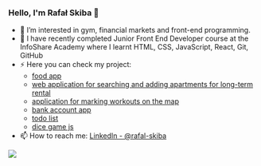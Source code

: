 ### Hello, I'm Rafał Skiba 👋

- 👀 I’m interested in gym, financial markets and front-end programming.
- 🌱 I have recently completed Junior Front End Developer course at the InfoShare Academy where I learnt HTML, CSS, JavaScript, React, Git, GitHub
- ⚡ Here you can check my project:
  - [food app](https://omnifood-rs.netlify.app/)
  - [web application for searching and adding apartments for long-term rental](https://najemnicy.netlify.app/)
  - [application for marking workouts on the map](https://maptymarker-workouts.netlify.app/)
  - [bank account app](https://bank-app-rs.netlify.app/)
  - [todo list](https://todo-list-skiba.netlify.app/)
  - [dice game js](https://dicegame-rs.netlify.app/)
- 📫 How to reach me: [LinkedIn - @rafal-skiba](https://www.linkedin.com/in/rafal-skiba/)
<img src="https://github-readme-stats.vercel.app/api?username=rafal-skiba&&show_icons=true&title_color=ffffff&icon_color=bb2acf&text_color=daf7dc&bg_color=191919">
